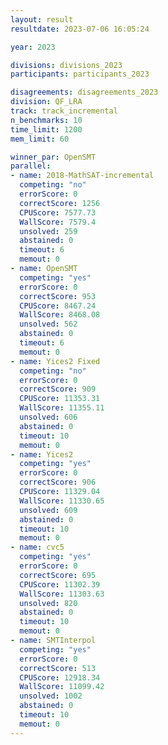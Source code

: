 ```yaml
---
layout: result
resultdate: 2023-07-06 16:05:24

year: 2023

divisions: divisions_2023
participants: participants_2023

disagreements: disagreements_2023
division: QF_LRA
track: track_incremental
n_benchmarks: 10
time_limit: 1200
mem_limit: 60

winner_par: OpenSMT
parallel:
- name: 2018-MathSAT-incremental
  competing: "no"
  errorScore: 0
  correctScore: 1256
  CPUScore: 7577.73
  WallScore: 7579.4
  unsolved: 259
  abstained: 0
  timeout: 6
  memout: 0
- name: OpenSMT
  competing: "yes"
  errorScore: 0
  correctScore: 953
  CPUScore: 8467.24
  WallScore: 8468.08
  unsolved: 562
  abstained: 0
  timeout: 6
  memout: 0
- name: Yices2 Fixed
  competing: "no"
  errorScore: 0
  correctScore: 909
  CPUScore: 11353.31
  WallScore: 11355.11
  unsolved: 606
  abstained: 0
  timeout: 10
  memout: 0
- name: Yices2
  competing: "yes"
  errorScore: 0
  correctScore: 906
  CPUScore: 11329.04
  WallScore: 11330.65
  unsolved: 609
  abstained: 0
  timeout: 10
  memout: 0
- name: cvc5
  competing: "yes"
  errorScore: 0
  correctScore: 695
  CPUScore: 11302.39
  WallScore: 11303.63
  unsolved: 820
  abstained: 0
  timeout: 10
  memout: 0
- name: SMTInterpol
  competing: "yes"
  errorScore: 0
  correctScore: 513
  CPUScore: 12918.34
  WallScore: 11099.42
  unsolved: 1002
  abstained: 0
  timeout: 10
  memout: 0
---
```

